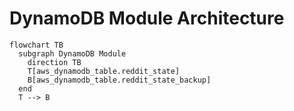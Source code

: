 # DynamoDB Module Architecture

```mermaid
flowchart TB
  subgraph DynamoDB Module
    direction TB
    T[aws_dynamodb_table.reddit_state]
    B[aws_dynamodb_table.reddit_state_backup]
  end
  T --> B
```
